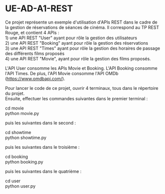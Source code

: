 # UE-AD-A1-REST

Ce projet représente un exemple d'utilisation d'APIs REST dans le cadre de la gestion de réservations de séances de cinéma. Il correspond au TP REST Rouge, et contient 4 APIs :
<br>1) une API REST "User" ayant pour rôle la gestion des utilisateurs
<br>2) une API REST "Booking" ayant pour rôle la gestion des réservations
<br>3) une API REST "Times" ayant pour rôle la gestion des horaires de passage des différents films proposés
<br>4) une API REST "Movie", ayant pour rôle la gestion des films proposés.

L'API User consomme les APIs Movie et Booking. L'API Booking consomme l'API Times. De plus, l'API Movie consomme l'API OMDb (https://www.omdbapi.com/).

Pour lancer le code de ce projet, ouvrir 4 terminaux, tous dans le répertoire du projet.<br>Ensuite, effectuer les commandes suivantes dans le premier terminal :

cd movie<br>
python movie.py

puis les suivantes dans le second :

cd showtime<br>
python showtime.py

puis les suivantes dans le troisième :

cd booking<br>
python booking.py

puis les suivantes dans le quatrième :

cd user<br>
python user.py
